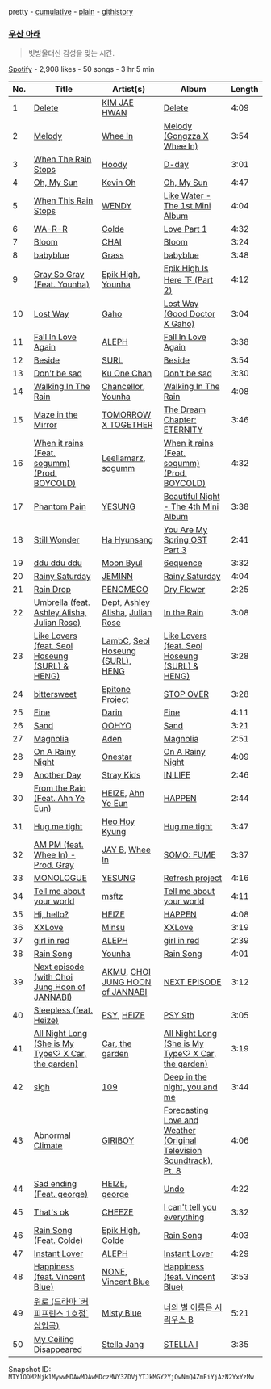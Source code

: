 pretty - [cumulative](/playlists/cumulative/37i9dQZF1DXbpaEv4bXhFx.md) - [plain](/playlists/plain/37i9dQZF1DXbpaEv4bXhFx) - [githistory](https://github.githistory.xyz/mackorone/spotify-playlist-archive/blob/main/playlists/plain/37i9dQZF1DXbpaEv4bXhFx)

### [우산 아래](https://open.spotify.com/playlist/37i9dQZF1DXbpaEv4bXhFx)

> 빗방울대신 감성을 맞는 시간.

[Spotify](https://open.spotify.com/user/spotify) - 2,908 likes - 50 songs - 3 hr 5 min

| No. | Title | Artist(s) | Album | Length |
|---|---|---|---|---|
| 1 | [Delete](https://open.spotify.com/track/48a0s6zGIkfbSBrt3k9uVC) | [KIM JAE HWAN](https://open.spotify.com/artist/7LdZwtnhfB1GoC9SE9tvyb) | [Delete](https://open.spotify.com/album/7taYu0eectJZcGNYXIF6R9) | 4:09 |
| 2 | [Melody](https://open.spotify.com/track/6bOHDFOz1MIuXe1wl1rLfk) | [Whee In](https://open.spotify.com/artist/0BqRGrwqndrtNkojXiqIzL) | [Melody \(Gongzza X Whee In\)](https://open.spotify.com/album/0wcXas1o5ff06GoRW5Cwr4) | 3:54 |
| 3 | [When The Rain Stops](https://open.spotify.com/track/5UvS2soEVuRr4SFpvB09KJ) | [Hoody](https://open.spotify.com/artist/7lXgbtBDcCRbfc5f8FhGUL) | [D\-day](https://open.spotify.com/album/6FAG9dF5HWKlUALQeLYWpt) | 3:01 |
| 4 | [Oh, My Sun](https://open.spotify.com/track/5rKJzOs5bVA4v5Tt8vJkqW) | [Kevin Oh](https://open.spotify.com/artist/3XgMCDrTkw1mcmeBE48Pqy) | [Oh, My Sun](https://open.spotify.com/album/0ozVQNHtmZz2DdGwCiIjMi) | 4:47 |
| 5 | [When This Rain Stops](https://open.spotify.com/track/6mavVLsxaa4YcPje9qZKcf) | [WENDY](https://open.spotify.com/artist/0FRUZvZNPzM3YJMABJxf2K) | [Like Water \- The 1st Mini Album](https://open.spotify.com/album/1Ao5vWPO13f4l0ldwxOKL7) | 4:04 |
| 6 | [WA\-R\-R](https://open.spotify.com/track/4eAaNoxM3JjlHent49dHxd) | [Colde](https://open.spotify.com/artist/3VQDqjQ4wJyw8PzpGdlZpB) | [Love Part 1](https://open.spotify.com/album/2g4L424iyiQschBO6pHL8i) | 4:32 |
| 7 | [Bloom](https://open.spotify.com/track/7IElhPx2i4MjnVgzOZVqrB) | [CHAI](https://open.spotify.com/artist/0zNxCxEjUGAsb6ygZd27fC) | [Bloom](https://open.spotify.com/album/1IXM5QxiYDAd4BwCUxOg95) | 3:24 |
| 8 | [babyblue](https://open.spotify.com/track/3G11VWK4YHumpMmJhs11pY) | [Grass](https://open.spotify.com/artist/3IAV4UlkGi0MzK0rEijrHi) | [babyblue](https://open.spotify.com/album/5THYTuiOWFn46iwKVfJjO2) | 3:48 |
| 9 | [Gray So Gray \(Feat\. Younha\)](https://open.spotify.com/track/6A4iYPzPVM4OSjIMgxMYnY) | [Epik High](https://open.spotify.com/artist/5snNHNlYT2UrtZo5HCJkiw), [Younha](https://open.spotify.com/artist/6GwM5CHqhWXzG3l5kzRSAS) | [Epik High Is Here 下 \(Part 2\)](https://open.spotify.com/album/1a7B3Nn52Uvi9nhqnHacfh) | 4:12 |
| 10 | [Lost Way](https://open.spotify.com/track/19h2GgTMiwp0pkcZoB0cZr) | [Gaho](https://open.spotify.com/artist/3ybZTNrlK0QhL4rBxfLHOc) | [Lost Way \(Good Doctor X Gaho\)](https://open.spotify.com/album/6dAFSut5NhJhMJcTyHzYEL) | 3:04 |
| 11 | [Fall In Love Again](https://open.spotify.com/track/333vTrsVRIgeUpCS1nAxID) | [ALEPH](https://open.spotify.com/artist/2ncTglxMHKmCzBKckfzOEv) | [Fall In Love Again](https://open.spotify.com/album/5F9CBxc3gEtHAsqGJjpaBz) | 3:38 |
| 12 | [Beside](https://open.spotify.com/track/11xJzjqdO6as2OEBfn2Fl7) | [SURL](https://open.spotify.com/artist/7owveHzN1hmQuw6Ojg4sI3) | [Beside](https://open.spotify.com/album/6rKWrHmwSip4xYYj6MPLAt) | 3:54 |
| 13 | [Don't be sad](https://open.spotify.com/track/1f26mzPoBLP8OO67XDmwv8) | [Ku One Chan](https://open.spotify.com/artist/6ClAFFqc8VEOKSGTrvy8V5) | [Don't be sad](https://open.spotify.com/album/0U6NOQI9uIsK68H84Kvomc) | 3:30 |
| 14 | [Walking In The Rain](https://open.spotify.com/track/1lf2bl8eVxd6oDrTcpCbUs) | [Chancellor](https://open.spotify.com/artist/0u06YeydlBk3awnk5KgdBx), [Younha](https://open.spotify.com/artist/6GwM5CHqhWXzG3l5kzRSAS) | [Walking In The Rain](https://open.spotify.com/album/4PzHDoJiH4w7LZDOFxyD2n) | 4:08 |
| 15 | [Maze in the Mirror](https://open.spotify.com/track/2tYA2hPbaJqshY73q15wJz) | [TOMORROW X TOGETHER](https://open.spotify.com/artist/0ghlgldX5Dd6720Q3qFyQB) | [The Dream Chapter: ETERNITY](https://open.spotify.com/album/2fL64wNyyZ4BwwRImYeora) | 3:46 |
| 16 | [When it rains \(Feat\. sogumm\) \(Prod\. BOYCOLD\)](https://open.spotify.com/track/45R8aMTK1suFXTraQCzVRe) | [Leellamarz](https://open.spotify.com/artist/79g2STpP2iV1xfgHuhrhX0), [sogumm](https://open.spotify.com/artist/50x9jHrP6wy9fo3jK5pNqS) | [When it rains \(Feat\. sogumm\) \(Prod\. BOYCOLD\)](https://open.spotify.com/album/7cndGLg8JUods3cbsLJvII) | 4:32 |
| 17 | [Phantom Pain](https://open.spotify.com/track/2DFxgbXJzTe8P7DJ5wjDeD) | [YESUNG](https://open.spotify.com/artist/4hyF8Vtc73RYJr3RgTE2Zf) | [Beautiful Night \- The 4th Mini Album](https://open.spotify.com/album/7x0nqb4xJTOI1KwpX8pB6T) | 3:38 |
| 18 | [Still Wonder](https://open.spotify.com/track/1hD35Fj6NBNm2CEOn3QLCE) | [Ha Hyunsang](https://open.spotify.com/artist/1jK4qH2wAXqF8v64zvaGRb) | [You Are My Spring OST Part 3](https://open.spotify.com/album/3XRvOMIh5LEfdSu1q69U96) | 2:41 |
| 19 | [ddu ddu ddu](https://open.spotify.com/track/6WfW2xPw3X5FiJPQWkaXoN) | [Moon Byul](https://open.spotify.com/artist/1eTft3tXynrKdo6XD7QHLL) | [6equence](https://open.spotify.com/album/0SXzCRUFSNGBG1S1lqvzb1) | 3:32 |
| 20 | [Rainy Saturday](https://open.spotify.com/track/2GmFwSUgGg8IQvLc0417AN) | [JEMINN](https://open.spotify.com/artist/1PuPoF4cUFMhb9xbzeKpg2) | [Rainy Saturday](https://open.spotify.com/album/1Ew9gqTpDDL1HmwoKbHeI2) | 4:04 |
| 21 | [Rain Drop](https://open.spotify.com/track/3Xm3i2teDnfh3L99wAPqcb) | [PENOMECO](https://open.spotify.com/artist/1MAUqH0haKBYbjpknTfreY) | [Dry Flower](https://open.spotify.com/album/68Dq3HMqFPoTX1gNqSDDII) | 2:25 |
| 22 | [Umbrella \(feat\. Ashley Alisha, Julian Rose\)](https://open.spotify.com/track/7jwfdA1tvjaqG3fi3HwHgm) | [Dept](https://open.spotify.com/artist/48JtfAggQQpfUXQNxkGm5U), [Ashley Alisha](https://open.spotify.com/artist/63P6hjn73jNbnEFT0gKWKk), [Julian Rose](https://open.spotify.com/artist/328e3lxjZnC2YueEVt503o) | [In the Rain](https://open.spotify.com/album/5gfpmmyrpKjXeiVrd4ZQmH) | 3:08 |
| 23 | [Like Lovers \(feat\. Seol Hoseung \(SURL\) & HENG\)](https://open.spotify.com/track/1oeGqU7j0HEyK19gty0SUY) | [LambC](https://open.spotify.com/artist/0BpbTGO68X4wV2aLBzjnhL), [Seol Hoseung \(SURL\)](https://open.spotify.com/artist/74eigHxPC6nhip2jnAili4), [HENG](https://open.spotify.com/artist/2P47IsuTElx3uXm1vKWh2N) | [Like Lovers \(feat\. Seol Hoseung \(SURL\) & HENG\)](https://open.spotify.com/album/5EIwnlCXNwajZpFC6o0tJ8) | 3:28 |
| 24 | [bittersweet](https://open.spotify.com/track/3JqgRqxVfoZXfDWYosS9ef) | [Epitone Project](https://open.spotify.com/artist/0RLe3YEakXpt0FEXyFtwgN) | [STOP OVER](https://open.spotify.com/album/6uDov9hyYO6A3IKH1bALL7) | 3:28 |
| 25 | [Fine](https://open.spotify.com/track/4QaqH8QPjz88z79Vo8tpEc) | [Darin](https://open.spotify.com/artist/3NeWfnkjhDK8umjBipcf5W) | [Fine](https://open.spotify.com/album/2KKDysbROKOvoGMokZADLZ) | 4:11 |
| 26 | [Sand](https://open.spotify.com/track/2G1DmoWzVEO1nA88LO9flp) | [OOHYO](https://open.spotify.com/artist/50Zu2bK9y5UAtD0jcqk5VX) | [Sand](https://open.spotify.com/album/201HRpAg7J6Q5xI56HuLx9) | 3:21 |
| 27 | [Magnolia](https://open.spotify.com/track/5XrRVO7bjxl1HUZ5Ffri4g) | [Aden](https://open.spotify.com/artist/4UDCQ7Ef3OTa8jd1SzXIsv) | [Magnolia](https://open.spotify.com/album/1xvErKDx1NMXm0nYNgMuW7) | 2:51 |
| 28 | [On A Rainy Night](https://open.spotify.com/track/1t6AYmReZJdCcbKLUjGCWQ) | [Onestar](https://open.spotify.com/artist/6EmgTIhhXGtfAmYYTfdtlz) | [On A Rainy Night](https://open.spotify.com/album/5JtQzYZOacgK1jTrHI62Ou) | 4:09 |
| 29 | [Another Day](https://open.spotify.com/track/21qVapRmGwg0MKS0R6SaaF) | [Stray Kids](https://open.spotify.com/artist/2dIgFjalVxs4ThymZ67YCE) | [IN LIFE](https://open.spotify.com/album/1fOJ6SHLXOLnsuuwiLyzft) | 2:46 |
| 30 | [From the Rain \(Feat\. Ahn Ye Eun\)](https://open.spotify.com/track/1rJjHutRgSOQ3kjiA5e8Wt) | [HEIZE](https://open.spotify.com/artist/5dCvSnVduaFleCnyy98JMo), [Ahn Ye Eun](https://open.spotify.com/artist/0qQQYIK5Sxnzt72fGyTcvs) | [HAPPEN](https://open.spotify.com/album/4xOOB79WcZuOoVwK06No1s) | 2:44 |
| 31 | [Hug me tight](https://open.spotify.com/track/72hSGQmtB2M7VGouyZ9Yr4) | [Heo Hoy Kyung](https://open.spotify.com/artist/5z8B2oTjiZbpbMB6rAfPGl) | [Hug me tight](https://open.spotify.com/album/4yitFAHe08JSAvqk7zFWUF) | 3:47 |
| 32 | [AM PM \(feat\. Whee In\) \- Prod\. Gray](https://open.spotify.com/track/1J1hPnwTw80wpVWRv8yuxj) | [JAY B](https://open.spotify.com/artist/3IjHX8KZKoeq3X4QgXxqbT), [Whee In](https://open.spotify.com/artist/0BqRGrwqndrtNkojXiqIzL) | [SOMO: FUME](https://open.spotify.com/album/2T8iLSKPraJotM2uXFKW4F) | 3:37 |
| 33 | [MONOLOGUE](https://open.spotify.com/track/3voGBHMWnfdodTDRtScUIp) | [YESUNG](https://open.spotify.com/artist/4hyF8Vtc73RYJr3RgTE2Zf) | [Refresh project](https://open.spotify.com/album/3ikVmbEKal0oTteXvYuOz0) | 4:16 |
| 34 | [Tell me about your world](https://open.spotify.com/track/7egcd8TpHmrRdFzaZQGSGj) | [msftz](https://open.spotify.com/artist/2v9xvjxXMMndxvLJ86Ice4) | [Tell me about your world](https://open.spotify.com/album/3aP2kHKhDGWtyyzFu737vv) | 4:11 |
| 35 | [Hi, hello?](https://open.spotify.com/track/71zma1WRfDRYHxI5SBM0jb) | [HEIZE](https://open.spotify.com/artist/5dCvSnVduaFleCnyy98JMo) | [HAPPEN](https://open.spotify.com/album/4xOOB79WcZuOoVwK06No1s) | 4:08 |
| 36 | [XXLove](https://open.spotify.com/track/6PFaG6SDFJ9SwrXX6rPBYU) | [Minsu](https://open.spotify.com/artist/1o13ZguNtAOcOe1k0chkta) | [XXLove](https://open.spotify.com/album/0breiCTj1nIZwIS261yCPu) | 3:19 |
| 37 | [girl in red](https://open.spotify.com/track/2fLcbn8qoxyXpxS3nUjIVf) | [ALEPH](https://open.spotify.com/artist/2ncTglxMHKmCzBKckfzOEv) | [girl in red](https://open.spotify.com/album/1k2Zc3BLrCXK5G9uPSCcsC) | 2:39 |
| 38 | [Rain Song](https://open.spotify.com/track/2jGbpRUsuhFr6VelssN8Nq) | [Younha](https://open.spotify.com/artist/6GwM5CHqhWXzG3l5kzRSAS) | [Rain Song](https://open.spotify.com/album/2jTAGPtLTI71MyRhTITbyi) | 4:01 |
| 39 | [Next episode \(with Choi Jung Hoon of JANNABI\)](https://open.spotify.com/track/4h4Ibc1LSJmpLpVm0PBaPV) | [AKMU](https://open.spotify.com/artist/6OwKE9Ez6ALxpTaKcT5ayv), [CHOI JUNG HOON of JANNABI](https://open.spotify.com/artist/5Fa7oN67rqbrgxbRVux7F4) | [NEXT EPISODE](https://open.spotify.com/album/0Pt0eGpyNO5dDN8PORypSy) | 3:12 |
| 40 | [Sleepless \(feat\. Heize\)](https://open.spotify.com/track/0ifztmwdgzbJe8RU9tXBFk) | [PSY](https://open.spotify.com/artist/2dd5mrQZvg6SmahdgVKDzh), [HEIZE](https://open.spotify.com/artist/5dCvSnVduaFleCnyy98JMo) | [PSY 9th](https://open.spotify.com/album/0v4swbfO7N9WyJkUo465C4) | 3:05 |
| 41 | [All Night Long \(She is My Type♡ X Car, the garden\)](https://open.spotify.com/track/797XRv2RhIp9qHeKG42HzD) | [Car, the garden](https://open.spotify.com/artist/7c1HgFDe8ogy5NOZ1ANCJQ) | [All Night Long \(She is My Type♡ X Car, the garden\)](https://open.spotify.com/album/5P3m24aXWEmpq8LoYVzofm) | 3:19 |
| 42 | [sigh](https://open.spotify.com/track/2fJ38mbJNnRtHwfQ1cgyjy) | [109](https://open.spotify.com/artist/1M2Yug6EvJTlraF6ewM9Oh) | [Deep in the night, you and me](https://open.spotify.com/album/2HmxJAWEQLr6g2IIZ8DnXQ) | 3:44 |
| 43 | [Abnormal Climate](https://open.spotify.com/track/67dt4RsTHDhCTbnrqKzhX9) | [GIRIBOY](https://open.spotify.com/artist/2MtHuR0W2idZdF7x4wddqq) | [Forecasting Love and Weather \(Original Television Soundtrack\), Pt\. 8](https://open.spotify.com/album/0XHinGNkFWk58KpzLxU5QF) | 4:06 |
| 44 | [Sad ending \(Feat\. george\)](https://open.spotify.com/track/6hZoLssqHZJxLbqPu5g30F) | [HEIZE](https://open.spotify.com/artist/5dCvSnVduaFleCnyy98JMo), [george](https://open.spotify.com/artist/2pRZp2WxvnWWiSPcSSYkNV) | [Undo](https://open.spotify.com/album/2xR7YEyRweqClzs50bbW3J) | 4:22 |
| 45 | [That's ok](https://open.spotify.com/track/5kLdBPmd0fplZUi0hifSil) | [CHEEZE](https://open.spotify.com/artist/6NdzNrBP8Jbhzp6h7yojht) | [I can't tell you everything](https://open.spotify.com/album/19cnTIC9Q9V5YykBCRxvOL) | 3:32 |
| 46 | [Rain Song \(Feat\. Colde\)](https://open.spotify.com/track/5IWlLl3xT95o8TSv3O8tRH) | [Epik High](https://open.spotify.com/artist/5snNHNlYT2UrtZo5HCJkiw), [Colde](https://open.spotify.com/artist/3VQDqjQ4wJyw8PzpGdlZpB) | [Rain Song](https://open.spotify.com/album/1DXAqvIPDtdyTmug9hCX8J) | 4:03 |
| 47 | [Instant Lover](https://open.spotify.com/track/76NDJ0hAQ9i3r7WmF6gCJ4) | [ALEPH](https://open.spotify.com/artist/2ncTglxMHKmCzBKckfzOEv) | [Instant Lover](https://open.spotify.com/album/5ejmTfFlUP6fuiBzm0RRLD) | 4:29 |
| 48 | [Happiness \(feat\. Vincent Blue\)](https://open.spotify.com/track/14dJLoAlJFuypnXt5DJUKj) | [NONE](https://open.spotify.com/artist/03EV1JpYOKlc2jSXj0TQrM), [Vincent Blue](https://open.spotify.com/artist/2AZgVjkPB4a4ULepFyPPgZ) | [Happiness \(feat\. Vincent Blue\)](https://open.spotify.com/album/4NrlQcmJI8EUHBklSnAS7F) | 3:53 |
| 49 | [위로 \(드라마 \`커피프린스 1호점\` 삽입곡\)](https://open.spotify.com/track/3GhnqwtkPibkoNvR2RXR25) | [Misty Blue](https://open.spotify.com/artist/7LyaQJxH634U3S8Xu6DDrK) | [너의 별 이름은 시리우스 B](https://open.spotify.com/album/6gz1O9yXaYpHFQmbfcqBnT) | 5:21 |
| 50 | [My Ceiling Disappeared](https://open.spotify.com/track/5EcCFzo4PyxTYQsrHGL9xU) | [Stella Jang](https://open.spotify.com/artist/2Y9AUayH5pyZpVfkDYDfJV) | [STELLA I](https://open.spotify.com/album/1TCX395u7CaSsCLtiwsMAN) | 3:35 |

Snapshot ID: `MTY1ODM2Njk1MywwMDAwMDAwMDczMWY3ZDVjYTJkMGY2YjQwNmQ4ZmFiYjAzN2YxYzMw`

